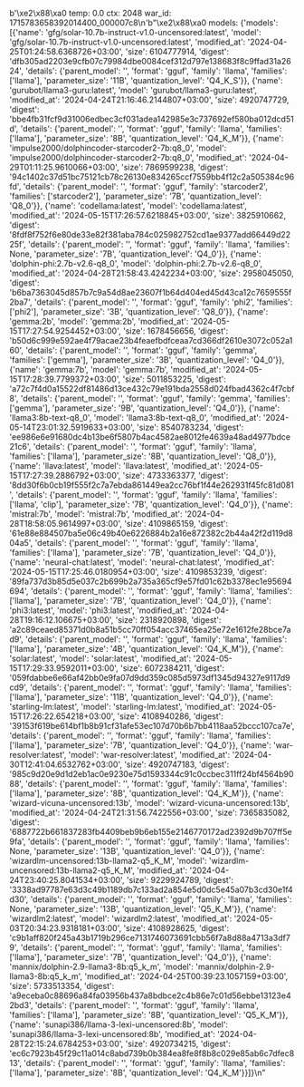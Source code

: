 b'\xe2\x88\xa0 temp: 0.0 ctx: 2048 war_id: 1715783658392014400_000007c8\n'b"\xe2\x88\xa0 models: {'models': [{'name': 'gfg/solar-10.7b-instruct-v1.0-uncensored:latest', 'model': 'gfg/solar-10.7b-instruct-v1.0-uncensored:latest', 'modified_at': '2024-04-25T01:24:58.6368726+03:00', 'size': 6104777914, 'digest': 'dfb305ad2203e9cfb07c79984dbe0084cef312d797e138683f8c9ffad31a2624', 'details': {'parent_model': '', 'format': 'gguf', 'family': 'llama', 'families': ['llama'], 'parameter_size': '11B', 'quantization_level': 'Q4_K_S'}}, {'name': 'gurubot/llama3-guru:latest', 'model': 'gurubot/llama3-guru:latest', 'modified_at': '2024-04-24T21:16:46.2144807+03:00', 'size': 4920747729, 'digest': 'bbe4fb31fcf9d31006edbec3cf031adea142985e3c737692ef580ba012dcd51d', 'details': {'parent_model': '', 'format': 'gguf', 'family': 'llama', 'families': ['llama'], 'parameter_size': '8B', 'quantization_level': 'Q4_K_M'}}, {'name': 'impulse2000/dolphincoder-starcoder2-7b:q8_0', 'model': 'impulse2000/dolphincoder-starcoder2-7b:q8_0', 'modified_at': '2024-04-29T01:11:25.9610066+03:00', 'size': 7869599238, 'digest': '94c1402c37d51bc75121cb78c26130e834265ccf7559bb4f12c2a505384c96fd', 'details': {'parent_model': '', 'format': 'gguf', 'family': 'starcoder2', 'families': ['starcoder2'], 'parameter_size': '7B', 'quantization_level': 'Q8_0'}}, {'name': 'codellama:latest', 'model': 'codellama:latest', 'modified_at': '2024-05-15T17:26:57.6218845+03:00', 'size': 3825910662, 'digest': '8fdf8f752f6e80de33e82f381aba784c025982752cd1ae9377add66449d2225f', 'details': {'parent_model': '', 'format': 'gguf', 'family': 'llama', 'families': None, 'parameter_size': '7B', 'quantization_level': 'Q4_0'}}, {'name': 'dolphin-phi:2.7b-v2.6-q8_0', 'model': 'dolphin-phi:2.7b-v2.6-q8_0', 'modified_at': '2024-04-28T21:58:43.4242234+03:00', 'size': 2958045050, 'digest': 'b6ba7363045d857b7c9a54d8ae23607f1b64d404ed45d43ca12c7659555f2ba7', 'details': {'parent_model': '', 'format': 'gguf', 'family': 'phi2', 'families': ['phi2'], 'parameter_size': '3B', 'quantization_level': 'Q8_0'}}, {'name': 'gemma:2b', 'model': 'gemma:2b', 'modified_at': '2024-05-15T17:27:54.9254452+03:00', 'size': 1678456656, 'digest': 'b50d6c999e592ae4f79acae23b4feaefbdfceaa7cd366df2610e3072c052a160', 'details': {'parent_model': '', 'format': 'gguf', 'family': 'gemma', 'families': ['gemma'], 'parameter_size': '3B', 'quantization_level': 'Q4_0'}}, {'name': 'gemma:7b', 'model': 'gemma:7b', 'modified_at': '2024-05-15T17:28:39.7799372+03:00', 'size': 5011853225, 'digest': 'a72c7f4d0a15522df81486d13ce432c79e191bda2558d024fbad4362c4f7cbf8', 'details': {'parent_model': '', 'format': 'gguf', 'family': 'gemma', 'families': ['gemma'], 'parameter_size': '9B', 'quantization_level': 'Q4_0'}}, {'name': 'llama3:8b-text-q8_0', 'model': 'llama3:8b-text-q8_0', 'modified_at': '2024-05-14T23:01:32.5919633+03:00', 'size': 8540783234, 'digest': 'ee986e6e91680dc4b13be6f5807b4ac4582ae8012fe4639a48ad4977bdce21c6', 'details': {'parent_model': '', 'format': 'gguf', 'family': 'llama', 'families': ['llama'], 'parameter_size': '8B', 'quantization_level': 'Q8_0'}}, {'name': 'llava:latest', 'model': 'llava:latest', 'modified_at': '2024-05-15T17:27:39.2886792+03:00', 'size': 4733363377, 'digest': '8dd30f6b0cb19f555f2c7a7ebda861449ea2cc76bf1f44e262931f45fc81d081', 'details': {'parent_model': '', 'format': 'gguf', 'family': 'llama', 'families': ['llama', 'clip'], 'parameter_size': '7B', 'quantization_level': 'Q4_0'}}, {'name': 'mistral:7b', 'model': 'mistral:7b', 'modified_at': '2024-04-28T18:58:05.9614997+03:00', 'size': 4109865159, 'digest': '61e88e884507ba5e06c49b40e6226884b2a16e872382c2b44a42f2d119d804a5', 'details': {'parent_model': '', 'format': 'gguf', 'family': 'llama', 'families': ['llama'], 'parameter_size': '7B', 'quantization_level': 'Q4_0'}}, {'name': 'neural-chat:latest', 'model': 'neural-chat:latest', 'modified_at': '2024-05-15T17:25:46.0180954+03:00', 'size': 4109853239, 'digest': '89fa737d3b85d5e037c2b699b2a735a365cf9e57fd01c62b3378ec1e95694694', 'details': {'parent_model': '', 'format': 'gguf', 'family': 'llama', 'families': ['llama'], 'parameter_size': '7B', 'quantization_level': 'Q4_0'}}, {'name': 'phi3:latest', 'model': 'phi3:latest', 'modified_at': '2024-04-28T19:16:12.106675+03:00', 'size': 2318920898, 'digest': 'a2c89ceaed85371d0b8a51b5cc70ff054acc37465ea25e72e1612fe28bce7ad9', 'details': {'parent_model': '', 'format': 'gguf', 'family': 'llama', 'families': ['llama'], 'parameter_size': '4B', 'quantization_level': 'Q4_K_M'}}, {'name': 'solar:latest', 'model': 'solar:latest', 'modified_at': '2024-05-15T17:29:33.9592011+03:00', 'size': 6072384211, 'digest': '059fdabbe6e66af42bb0e9fa07d9dd359c085d5973df1345d94327e9117d9cd9', 'details': {'parent_model': '', 'format': 'gguf', 'family': 'llama', 'families': ['llama'], 'parameter_size': '11B', 'quantization_level': 'Q4_0'}}, {'name': 'starling-lm:latest', 'model': 'starling-lm:latest', 'modified_at': '2024-05-15T17:26:22.654218+03:00', 'size': 4108940286, 'digest': '39153f619be614bf1b8b91cf31afe53ec107d70b6b7bb4118aa52bccc107ca7e', 'details': {'parent_model': '', 'format': 'gguf', 'family': 'llama', 'families': ['llama'], 'parameter_size': '7B', 'quantization_level': 'Q4_0'}}, {'name': 'war-resolver:latest', 'model': 'war-resolver:latest', 'modified_at': '2024-04-30T12:41:04.6532762+03:00', 'size': 4920747183, 'digest': '985c9d20e9d1d2eb1ac0e9230e75d1593344c91c0ccbec311ff24bf4564b9088', 'details': {'parent_model': '', 'format': 'gguf', 'family': 'llama', 'families': ['llama'], 'parameter_size': '8B', 'quantization_level': 'Q4_K_M'}}, {'name': 'wizard-vicuna-uncensored:13b', 'model': 'wizard-vicuna-uncensored:13b', 'modified_at': '2024-04-24T21:31:56.7422556+03:00', 'size': 7365835082, 'digest': '6887722b661837283fb4409beb9b6eb155e2146770172ad2392d9b707ff5e9fa', 'details': {'parent_model': '', 'format': 'gguf', 'family': 'llama', 'families': None, 'parameter_size': '13B', 'quantization_level': 'Q4_0'}}, {'name': 'wizardlm-uncensored:13b-llama2-q5_K_M', 'model': 'wizardlm-uncensored:13b-llama2-q5_K_M', 'modified_at': '2024-04-24T23:40:25.8041534+03:00', 'size': 9229924789, 'digest': '3338ad97787e63d3c49b1189db7c133ad2a854e5d0dc5e45a07b3cd30e1f4d30', 'details': {'parent_model': '', 'format': 'gguf', 'family': 'llama', 'families': None, 'parameter_size': '13B', 'quantization_level': 'Q5_K_M'}}, {'name': 'wizardlm2:latest', 'model': 'wizardlm2:latest', 'modified_at': '2024-05-03T20:34:23.9318181+03:00', 'size': 4108928625, 'digest': 'c9b1aff820f245a43b1719b296ce7131746073691cbb56f7a8d88a4713a3df79', 'details': {'parent_model': '', 'format': 'gguf', 'family': 'llama', 'families': ['llama'], 'parameter_size': '7B', 'quantization_level': 'Q4_0'}}, {'name': 'mannix/dolphin-2.9-llama3-8b:q5_k_m', 'model': 'mannix/dolphin-2.9-llama3-8b:q5_k_m', 'modified_at': '2024-04-25T00:39:23.1057159+03:00', 'size': 5733513354, 'digest': 'a9eceba0c88696a84fa03956b437a8bdbce2c4b86e7c01d56ebbe13123e42bd3', 'details': {'parent_model': '', 'format': 'gguf', 'family': 'llama', 'families': ['llama'], 'parameter_size': '8B', 'quantization_level': 'Q5_K_M'}}, {'name': 'sunapi386/llama-3-lexi-uncensored:8b', 'model': 'sunapi386/llama-3-lexi-uncensored:8b', 'modified_at': '2024-04-28T22:15:24.6784253+03:00', 'size': 4920734215, 'digest': 'ec6c7923b45f29c11a014c8abd739b0b384ea8fe8f8b8c029e85ab6c7dfec813', 'details': {'parent_model': '', 'format': 'gguf', 'family': 'llama', 'families': ['llama'], 'parameter_size': '8B', 'quantization_level': 'Q4_K_M'}}]}\n"